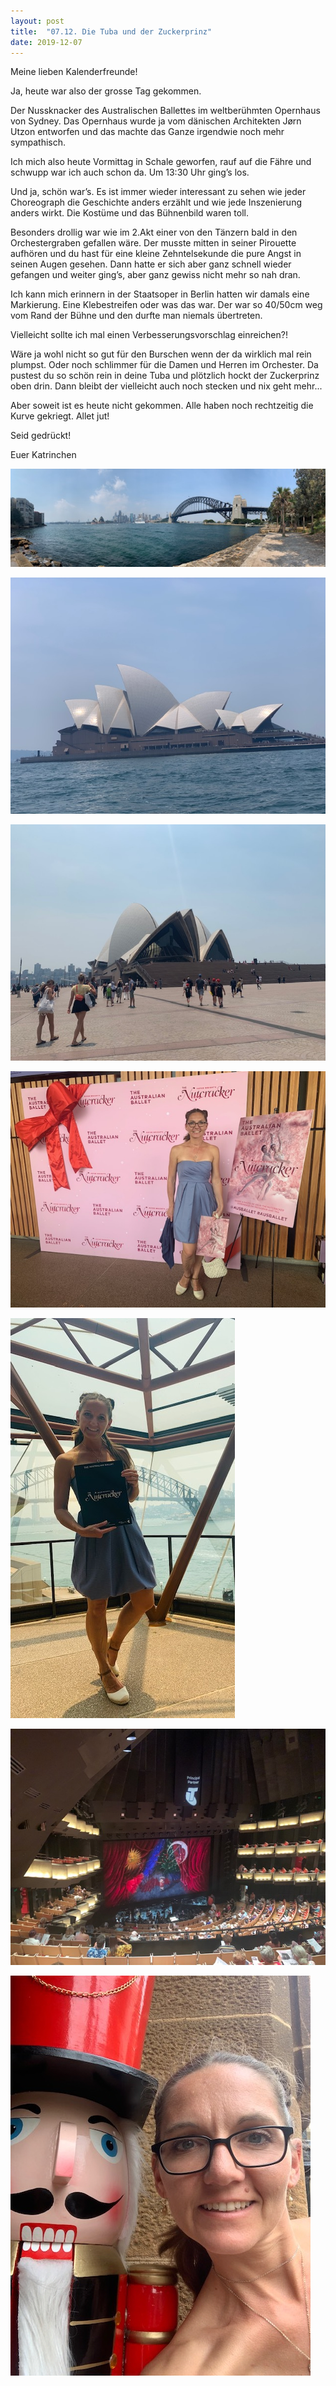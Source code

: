 ```yaml
---
layout: post
title:  "07.12. Die Tuba und der Zuckerprinz"
date: 2019-12-07
---
```

Meine lieben Kalenderfreunde!


Ja, heute war also der grosse Tag gekommen. 

Der Nussknacker des Australischen Ballettes im weltberühmten Opernhaus von Sydney. Das Opernhaus wurde ja vom dänischen Architekten Jørn Utzon entworfen und das machte das Ganze irgendwie noch mehr sympathisch.

Ich mich also heute Vormittag in Schale geworfen, rauf auf die Fähre und schwupp war ich auch schon da. Um 13:30 Uhr ging’s los.

Und ja, schön war’s. Es ist immer wieder interessant zu sehen wie jeder Choreograph die Geschichte anders erzählt und wie jede Inszenierung anders wirkt. Die Kostüme und das Bühnenbild waren toll. 

Besonders drollig war wie im 2.Akt einer von den Tänzern bald in den Orchestergraben gefallen wäre. Der musste mitten in seiner Pirouette aufhören und du hast für eine kleine Zehntelsekunde die pure Angst in seinen Augen gesehen. Dann hatte er sich aber ganz schnell wieder gefangen und weiter ging’s, aber ganz gewiss nicht mehr so nah dran.

Ich kann mich erinnern in der Staatsoper in Berlin hatten wir damals eine Markierung. Eine Klebestreifen oder was das war. Der war so 40/50cm weg vom Rand der Bühne und den durfte man niemals übertreten. 

Vielleicht sollte ich mal einen Verbesserungsvorschlag einreichen?!

Wäre ja wohl nicht so gut für den Burschen wenn der da wirklich mal rein plumpst. Oder noch schlimmer für die Damen und Herren im Orchester. Da pustest du so schön rein in deine Tuba und plötzlich hockt der Zuckerprinz oben drin. Dann bleibt der vielleicht auch noch stecken und nix geht mehr...

Aber soweit ist es heute nicht gekommen. Alle haben noch rechtzeitig die Kurve gekriegt. Allet jut!

Seid gedrückt!

Euer Katrinchen





![image1.jpeg](/assets/2019-12-07/image1.jpeg)

![image2.jpeg](/assets/2019-12-07/image2.jpeg)

![image7.jpeg](/assets/2019-12-07/image7.jpeg)

![image3.jpeg](/assets/2019-12-07/image3.jpeg)

![image4.jpeg](/assets/2019-12-07/image4.jpeg)

![image5.jpeg](/assets/2019-12-07/image5.jpeg)

![image6.jpeg](/assets/2019-12-07/image6.jpeg)


